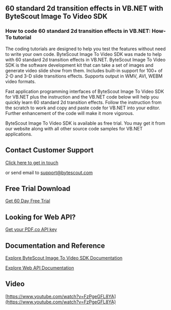 ## 60 standard 2d transition effects in VB.NET with ByteScout Image To Video SDK

### How to code 60 standard 2d transition effects in VB.NET: How-To tutorial

The coding tutorials are designed to help you test the features without need to write your own code. ByteScout Image To Video SDK was made to help with 60 standard 2d transition effects in VB.NET. ByteScout Image To Video SDK is the software development kit that can take a set of images and generate video slide show from them. Includes built-in support for 100+ of 2-D and 3-D slide transitions effects. Supports output in WMV, AVI, WEBM video formats.

Fast application programming interfaces of ByteScout Image To Video SDK for VB.NET plus the instruction and the VB.NET code below will help you quickly learn 60 standard 2d transition effects. Follow the instruction from the scratch to work and copy and paste code for VB.NET into your editor. Further enhancement of the code will make it more vigorous.

ByteScout Image To Video SDK is available as free trial. You may get it from our website along with all other source code samples for VB.NET applications.

## Contact Customer Support

[Click here to get in touch](https://bytescout.zendesk.com/hc/en-us/requests/new?subject=ByteScout%20Image%20To%20Video%20SDK%20Question)

or send email to [support@bytescout.com](mailto:support@bytescout.com?subject=ByteScout%20Image%20To%20Video%20SDK%20Question) 

## Free Trial Download

[Get 60 Day Free Trial](https://bytescout.com/download/web-installer?utm_source=github-readme)

## Looking for Web API? 

[Get your PDF.co API key](https://pdf.co/documentation/api?utm_source=github-readme)

## Documentation and Reference

[Explore ByteScout Image To Video SDK Documentation](https://bytescout.com/documentation/index.html?utm_source=github-readme)

[Explore Web API Documentation](https://pdf.co/documentation/api?utm_source=github-readme)

## Video

[https://www.youtube.com/watch?v=FzPgeGFL8YA](https://www.youtube.com/watch?v=FzPgeGFL8YA)